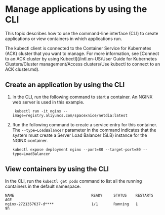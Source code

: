 # Manage applications by using the CLI

This topic describes how to use the command-line interface \(CLI\) to create applications or view containers in which applications run.

The kubectl client is connected to the Container Service for Kubernetes \(ACK\) cluster that you want to manage. For more information, see [Connect to an ACK cluster by using Kubectl](/intl.en-US/User Guide for Kubernetes Clusters/Cluster management/Access clusters/Use kubectl to connect to an ACK cluster.md).

## Create an application by using the CLI

1.  In the CLI, run the following command to start a container. An NGINX web server is used in this example.

    ```
     kubectl run -it nginx --image=registry.aliyuncs.com/spacexnice/netdia:latest
    ```

2.  Run the following command to create a service entry for this container. The `--type=LoadBalancer` parameter in the command indicates that the system must create a Server Load Balancer \(SLB\) instance for the NGINX container.

    ```
    kubectl expose deployment nginx --port=80 --target-port=80 --type=LoadBalancer
    ```


## View containers by using the CLI

In the CLI, run the `kubectl get pods` command to list all the running containers in the default namespace.

```
NAME                                   READY     STATUS    RESTARTS   AGE
nginx-2721357637-d****                 1/1       Running   1          9h
```

